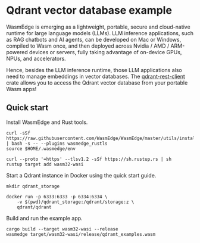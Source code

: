 # Qdrant vector database example

WasmEdge is emerging as a lightweight, portable, secure and cloud-native runtime for large language models (LLMs). LLM inference applications, such as RAG chatbots and AI agents, can be developed on Mac or Windows, compiled to Wasm once, and then deployed across Nvidia / AMD / ARM-powered devices or servers, fully taking advantage of on-device GPUs, NPUs, and accelerators.

Hence, besides the LLM inference runtime, those LLM applications also need to manage embeddings in vector databases. The [qdrant-rest-client](https://crates.io/crates/qdrant_rest_client) crate allows you to access the Qdrant vector database from your portable Wasm apps!

## Quick start

Install WasmEdge and Rust tools.

```
curl -sSf https://raw.githubusercontent.com/WasmEdge/WasmEdge/master/utils/install.sh | bash -s -- --plugins wasmedge_rustls
source $HOME/.wasmedge/env

curl --proto '=https' --tlsv1.2 -sSf https://sh.rustup.rs | sh
rustup target add wasm32-wasi
```

Start a Qdrant instance in Docker using the quick start guide.

```
mkdir qdrant_storage

docker run -p 6333:6333 -p 6334:6334 \
    -v $(pwd)/qdrant_storage:/qdrant/storage:z \
    qdrant/qdrant
```

Build and run the example app.

```
cargo build --target wasm32-wasi --release
wasmedge target/wasm32-wasi/release/qdrant_examples.wasm
```
